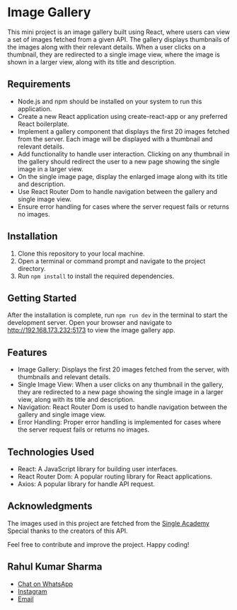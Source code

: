 # Image Gallery

This mini project is an image gallery built using React, where users can view a set of images fetched from a given API. The gallery displays thumbnails of the images along with their relevant details. When a user clicks on a thumbnail, they are redirected to a single image view, where the image is shown in a larger view, along with its title and description.

## Requirements

-   Node.js and npm should be installed on your system to run this application.
-   Create a new React application using create-react-app or any preferred React boilerplate.
-   Implement a gallery component that displays the first 20 images fetched from the server. Each image will be displayed with a thumbnail and relevant details.
-   Add functionality to handle user interaction. Clicking on any thumbnail in the gallery should redirect the user to a new page showing the single image in a larger view.
-   On the single image page, display the enlarged image along with its title and description.
-   Use React Router Dom to handle navigation between the gallery and single image view.
-   Ensure error handling for cases where the server request fails or returns no images.

## Installation

1. Clone this repository to your local machine.
2. Open a terminal or command prompt and navigate to the project directory.
3. Run `npm install` to install the required dependencies.

## Getting Started

After the installation is complete, run `npm run dev` in the terminal to start the development server.
Open your browser and navigate to http://192.168.173.232:5173 to view the image gallery app.

## Features

-   Image Gallery: Displays the first 20 images fetched from the server, with thumbnails and relevant details.
-   Single Image View: When a user clicks on any thumbnail in the gallery, they are redirected to a new page showing the single image in a larger view, along with its title and description.
-   Navigation: React Router Dom is used to handle navigation between the gallery and single image view.
-   Error Handling: Proper error handling is implemented for cases where the server request fails or returns no images.

## Technologies Used

-   React: A JavaScript library for building user interfaces.
-   React Router Dom: A popular routing library for React applications.
-   Axios: A popular library for handle API request.

## Acknowledgments

The images used in this project are fetched from the [Single Academy](https://www.slingacademy.com/article/sample-photos-free-fake-rest-api-for-practice/) Special thanks to the creators of this API.

Feel free to contribute and improve the project. Happy coding!

## Rahul Kumar Sharma

-   [Chat on WhatsApp](http://wa.me/+918092726691)
-   [Instagram](https://instagram.com/rahul___sh___)
-   [Email](mailto:rahulrohanroshan@gmail.com)
